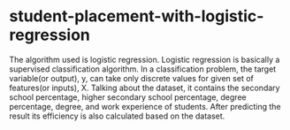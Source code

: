 # student-placement-with-logistic-regression
The algorithm used is logistic regression. Logistic regression is basically a supervised classification algorithm. In a classification problem, the target variable(or output), y, can take only discrete values for given set of features(or inputs), X. Talking about the dataset, it contains the secondary school percentage, higher secondary school percentage, degree percentage, degree, and work experience of students. After predicting the result its efficiency is also calculated based on the dataset.
